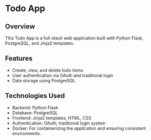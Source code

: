 # Todo App
## Overview
This Todo App is a full-stack web application built with Python Flask, PostgreSQL, and Jinja2 templates.
## Features
- Create, view, and delete todo items
- User authentication via OAuth and traditional login
- Data storage using PostgreSQL
## Technologies Used
- Backend: Python Flask
- Database: PostgreSQL
- Frontend: Jinja2 templates, HTML, CSS
- Authentication: OAuth, traditional login system
- Docker: For containerizing the application and ensuring consistent environments.
